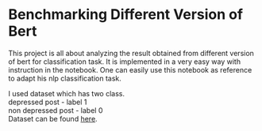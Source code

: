 # Benchmarking Different Version of Bert
This project is all about analyzing the result obtained from different version of bert for classification task. It is implemented in a very easy way with instruction in the notebook. One can easily use this notebook as reference to adapt his nlp classification task.

I used dataset which has two class.<br>
depressed post - label 1 <br>
non depressed post - label 0 <br>
Dataset can be found [here](https://medium.com/datadriveninvestor/a-machine-learning-approach-for-detection-of-depression-and-mental-illness-in-twitter-3f3a32a4df60).


